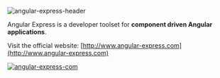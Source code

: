 ![angular-express-header](https://cloud.githubusercontent.com/assets/1859381/8266502/d94e93ce-1731-11e5-9b9d-9b9e58c5369f.png)

Angular Express is a developer toolset for **component driven Angular applications**.

Visit the official website: [http://www.angular-express.com](http://www.angular-express.com)

[![angular-express-com](https://cloud.githubusercontent.com/assets/1859381/8302769/5d6e2610-1999-11e5-98b0-8fe0c7822b19.png)](http://www.angular-express.com)
